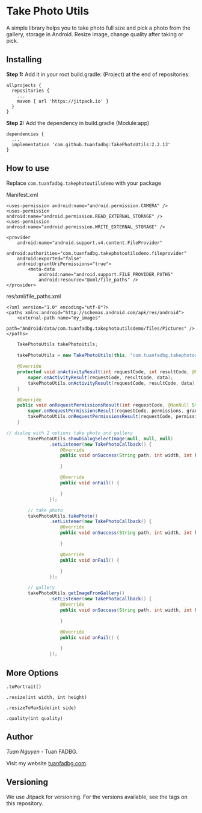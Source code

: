 # Take Photo Utils

A simple library helps you to take photo full size and pick a photo from the gallery, storage in Android.
Resize image, change quality after taking or pick.

## Installing
**Step 1:** Add it in your root build.gradle: (Project) at the end of repositories:

```
allprojects {
  repositories {
    ...
    maven { url 'https://jitpack.io' }
  }
}
```
 
 
**Step 2:** Add the dependency in build.gradle (Module:app)

```
dependencies {
  ...
  implementation 'com.github.tuanfadbg:TakePhotoUtils:2.2.13'
}
```

## How to use

Replace `com.tuanfadbg.takephotoutilsdemo` with your package

Manifest.xml
```
<uses-permission android:name="android.permission.CAMERA" />
<uses-permission android:name="android.permission.READ_EXTERNAL_STORAGE" />
<uses-permission android:name="android.permission.WRITE_EXTERNAL_STORAGE" />
    
<provider
    android:name="android.support.v4.content.FileProvider"
    android:authorities="com.tuanfadbg.takephotoutilsdemo.fileprovider"
    android:exported="false"
    android:grantUriPermissions="true">
        <meta-data
            android:name="android.support.FILE_PROVIDER_PATHS"
            android:resource="@xml/file_paths" />
</provider>
```

res/xml/file_paths.xml
```
<?xml version="1.0" encoding="utf-8"?>
<paths xmlns:android="http://schemas.android.com/apk/res/android">
    <external-path name="my_images"
        path="Android/data/com.tuanfadbg.takephotoutilsdemo/files/Pictures" />
</paths>
```

```java
    TakePhotoUtils takePhotoUtils;
    
    takePhotoUtils = new TakePhotoUtils(this, "com.tuanfadbg.takephotoutilsdemo.fileprovider");

    @Override
    protected void onActivityResult(int requestCode, int resultCode, @Nullable Intent data) {
        super.onActivityResult(requestCode, resultCode, data);
        takePhotoUtils.onActivityResult(requestCode, resultCode, data);
    }

    @Override
    public void onRequestPermissionsResult(int requestCode, @NonNull String[] permissions, @NonNull int[] grantResults) {
        super.onRequestPermissionsResult(requestCode, permissions, grantResults);
        takePhotoUtils.onRequestPermissionsResult(requestCode, permissions, grantResults);
    }
```

```java
// dialog with 2 options take photo and gallery
	    takePhotoUtils.showDialogSelectImage(null, null, null)
                .setListener(new TakePhotoCallback() {
                    @Override
                    public void onSuccess(String path, int width, int height) {

                    }

                    @Override
                    public void onFail() {

                    }
                });

        // take photo
        takePhotoUtils.takePhoto()
                .setListener(new TakePhotoCallback() {
                    @Override
                    public void onSuccess(String path, int width, int height) {

                    }

                    @Override
                    public void onFail() {

                    }
                });

        // gallery
        takePhotoUtils.getImageFromGallery()
                .setListener(new TakePhotoCallback() {
                    @Override
                    public void onSuccess(String path, int width, int height) {

                    }

                    @Override
                    public void onFail() {

                    }
                });
```

## More Options
`.toPortrait()`

`.resize(int width, int height)`

`.resizeToMaxSide(int side)`

`.quality(int quality)`


## Author

 *Tuan Nguyen* - Tuan FADBG.
 
 Visit my website [tuanfadbg.com](https://tuanfadbg.com/ "Tuan FADBG").

## Versioning
We use Jitpack for versioning. For the versions available, see the tags on this repository.
